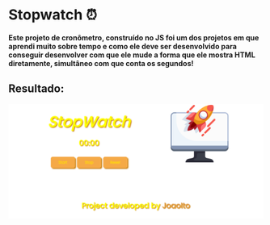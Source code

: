 # Stopwatch ⏰

**Este projeto de cronômetro, construído no JS foi um dos projetos em que aprendi muito sobre tempo e como ele deve ser desenvolvido para conseguir desenvolver com que ele mude a forma que ele mostra HTML diretamente, simultâneo com que conta os segundos!**

## Resultado:

<img src="./assets/img/StopwatchPrint.png">

